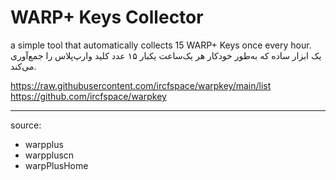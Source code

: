 # WARP+ Keys Collector

a simple tool that automatically collects 15 WARP+ Keys once every hour.<br>
یک ابزار ساده که به‌طور خودکار هر یک‌ساعت یکبار ۱۵ عدد کلید وارپ‌پلاس را جمع‌آوری می‌کند.


https://raw.githubusercontent.com/ircfspace/warpkey/main/list<br>
https://github.com/ircfspace/warpkey

<hr />

source:
* warpplus
* warppluscn
* warpPlusHome
